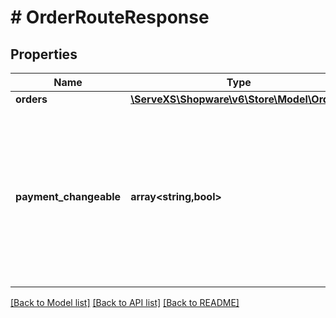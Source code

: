 # # OrderRouteResponse

## Properties

Name | Type | Description | Notes
------------ | ------------- | ------------- | -------------
**orders** | [**\ServeXS\Shopware\v6\Store\Model\Order[]**](Order.md) |  | [optional]
**payment_changeable** | **array<string,bool>** | The key-value pairs contain the uuid of the order as key and a boolean as value, indicating that the payment method can still be changed. | [optional]

[[Back to Model list]](../../README.md#models) [[Back to API list]](../../README.md#endpoints) [[Back to README]](../../README.md)
